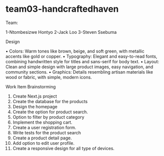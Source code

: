 # team03-handcraftedhaven


Team:

1-Ntombesizwe Hontyo
2-Jack Loo
3-Steven Ssebuma

Design


•	Colors: Warm tones like brown, beige, and soft green, with metallic accents like gold or copper.
•	Typography: Elegant and easy-to-read fonts, combining handwritten style for titles and sans-serif for body text.
•	Layout: Clean and simple design with large product images, easy navigation, and community sections.
•	Graphics: Details resembling artisan materials like wood or fabric, with simple, modern icons.

Work Item Brainstorming
1.	Create Next.js project
2.	Create the database for the products
3.	Design the homepage
4.	Create the option for product search.
5.	Option to filter by product category
6.	Implement the shopping cart.
7.	Create a user registration form.
8.	Write tests for the product search
9.	Create a product detail page.
10.	Add option to edit user profile.
11.	Create a responsive design for all type of devices.
